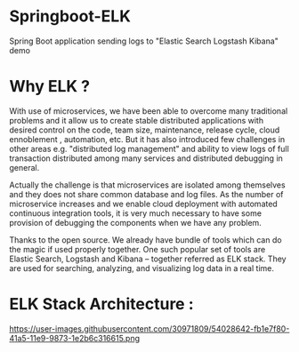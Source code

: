 # Springboot-ELK
Spring Boot application sending logs to "Elastic Search Logstash Kibana" demo

# Why ELK ?
With use of microservices, we have been able to overcome many traditional problems and it allow us to create stable distributed applications with desired control on the code, team size, maintenance, release cycle, cloud ennoblement , automation, etc. But it has also introduced few challenges in other areas e.g. "distributed log management" and ability to view logs of full transaction distributed among many services and distributed debugging in general.

Actually the challenge is that microservices are isolated among themselves and they does not share common database and log files. As the number of microservice increases and we enable cloud deployment with automated continuous integration tools, it is very much necessary to have some provision of debugging the components when we have any problem.

Thanks to the open source. We already have bundle of tools which can do the magic if used properly together. One such popular set of tools are Elastic Search, Logstash and Kibana – together referred as ELK stack. They are used for searching, analyzing, and visualizing log data in a real time.

# ELK Stack Architecture :
https://user-images.githubusercontent.com/30971809/54028642-fb1e7f80-41a5-11e9-9873-1e2b6c316615.png


